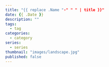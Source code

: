 ```yaml
---
title: "{{ replace .Name "-" " " | title }}"
date: {{ .Date }}
description: ""
tags:
  - tag
categories:
  - category
series:
  - series
thumbnail: "images/landscape.jpg"
published: false
---
```

